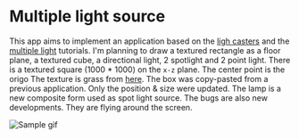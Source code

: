 # Multiple light source

This app aims to implement an application based on the [ligh casters](https://learnopengl.com/Lighting/Light-casters) and the [multiple light](https://learnopengl.com/Lighting/Multiple-lights) tutorials. I'm planning to draw a textured rectangle as a floor plane, a textured cube, a directional light, 2 spotlight and 2 point light.
There is a textured square (1000 * 1000) on the `x-z` plane. The center point is the origo The texture is grass from [here](https://pixabay.com/hu/photos/r%C3%A9t-f%C5%B1-strukt%C3%BAra-anyagminta-halme-253616/).
The box was copy-pasted from a previous application. Only the position & size were updated. The lamp is a new composite form used as spot light source.
The bugs are also new developments. They are flying around the screen.

![Sample gif](./sample/sample.gif)
